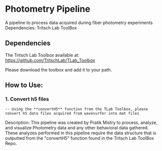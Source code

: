 # Photometry Pipeline

A pipeline to process data acquired during fiber photometry experiments
Dependencies: Tritsch Lab ToolBox 

## Dependencies

The Tritsch Lab Toolbox available at: https://github.com/TritschLab/TLab_Toolbox

Please download the toolbox and add it to your path.

## How to Use:

### 1. Convert h5 files
    -- Using the **convertH5** function from the TLab Toolbox, please convert h5 data files acquired from wavesurfer into mat files



Description: This pipeline was created by Pratik Mistry to process, analyze, and visualize Photometry data and any other behavioral data gathered. These analyzes performed in this pipeline require the data structure that is outputted from the "convertH5" function found in the Tritsch Lab ToolBox Repo.



